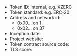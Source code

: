 


- Token ID: internal, e.g. XZERC
- Token standard: e.g. ERC-20
- Address and network id:
    + 0x00... on 1
    + 0x02... on 37
- Inception date:
- Project website:
- Token contract source code:
- TLS score:
